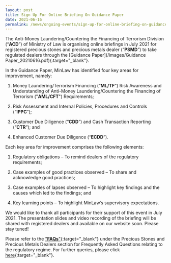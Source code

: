 ```yaml
---
layout: post
title: Sign Up For Online Briefing On Guidance Paper
date: 2021-06-16
permalink: /news/ongoing-events/sign-up-for-online-briefing-on-guidance-paper/
---
```


The Anti-Money Laundering/Countering the Financing of Terrorism Division (“**ACD**”) of Ministry of Law is organising online briefings in July 2021 for registered precious stones and precious metals dealer (“**PSMD**”) to take regulated dealers through the [Guidance Paper](/images/Guidance Paper_20210616.pdf){:target="_blank"}. 

In the Guidance Paper, MinLaw has identified four key areas for improvement, namely:

1. Money Laundering/Terrorism Financing (“**ML/TF**”) Risk Awareness and Understanding of Anti-Money Laundering/Countering the Financing of Terrorism ("**AML/CFT**") Requirements;

2. Risk Assessment and Internal Policies, Procedures and Controls (“**IPPC**”);

3. Customer Due Diligence (“**CDD**”) and Cash Transaction Reporting (“**CTR**”); and

4. Enhanced Customer Due Diligence (“**ECDD**”).

Each key area for improvement comprises the following elements:

1. Regulatory obligations – To remind dealers of the regulatory requirements;

2. Case examples of good practices observed – To share and acknowledge good practices;

3. Case examples of lapses observed – To highlight key findings and the causes which led to the findings; and

4. Key learning points – To highlight MinLaw’s supervisory expectations.

We would like to thank all participants for their support of this event in July 2021. The presentation slides and video recording of the briefing will be shared with registered dealers and available on our website soon. Please stay tuned!

Please refer to the ["**FAQs**"](https://va.ecitizen.gov.sg/cfp/customerPages/mlaw/explorefaq.aspx){:target="_blank"} under the Precious Stones and Precious Metals Dealers section for Frequently Asked Questions relating to the regulatory regime. For further queries, please click [here](https://eservices.mlaw.gov.sg/enquiry/){:target="_blank"}.
